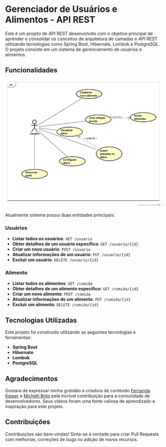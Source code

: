 # Gerenciador de Usuários e Alimentos - API REST
Este é um projeto de API REST desenvolvido com o objetivo principal de aprender e consolidar os conceitos de arquitetura de camadas e API REST utilizando tecnologias como Spring Boot, Hibernate, Lombok e PostgreSQL. O projeto consiste em um sistema de gerenciamento de usuários e alimentos.

## Funcionalidades
<img src="/src/main/resources/pics/casoDeUso.png" alt="Diagrama de Caso de Uso">

Atualmente sistema possui duas entidades principais:

### Usuários

- **Listar todos os usuários**: `GET /usuario`
- **Obter detalhes de um usuário específico**: `GET /usuario/{id}`
- **Criar um novo usuário**: `POST /usuario`
- **Atualizar informações de um usuário**: `PUT /usuario/{id}`
- **Excluir um usuário**: `DELETE /usuario/{id}`

### Alimento

- **Listar todos os alimentos**: `GET /comida`
- **Obter detalhes de um alimento específico**: `GET /comida/{id}`
- **Criar um novo alimento**: `POST /comida`
- **Atualizar informações de um alimento**: `PUT /comida/{id}`
- **Excluir um alimento**: `DELETE /comida/{id}`

## Tecnologias Utilizadas
Este projeto foi construído utilizando as seguintes tecnologias e ferramentas:

- **Spring Boot**
- **Hibernate**
- **Lombok**
- **PostgreSQL**

## Agradecimentos
Gostara de expressar minha gratidão à criadora de conteúdo [Fernanda Kipper](https://www.youtube.com/watch?v=lUVureR5GqI) e [Michelli Brito](https://www.youtube.com/watch?v=LXRU-Z36GEU) pela incrível contribuição para a comunidade de desenvolvedores. Seus vídeos foram uma fonte valiosa de aprendizado e inspiração para este projeto.

## Contribuições
Contribuições são bem-vindas! Sinta-se à vontade para criar Pull Requests com melhorias, correções de bugs ou adição de novos recursos.

